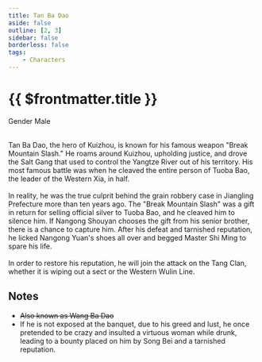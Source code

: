 ```yaml
---
title: Tan Ba Dao
aside: false
outline: [2, 3]
sidebar: false
borderless: false
tags:
    - Characters
---
```


# {{ $frontmatter.title }}

<ChTabs position="bottom">
	<ChTab title="Tan Ba Dao">
		<Ch src='/images/characters/special801/normal.webp' position='right'/>
		<ChName nameZh='譚霸刀' nameEn='Tan Ba Dao' position='right' />
		<ChTable>
			<ChTr>
				<ChTd isTitle=true>
					Gender
				</ChTd>
				<ChTd>
					Male
				</ChTd>
			</ChTr>
		</ChTable>
	</ChTab>
</ChTabs>
<br><br>

Tan Ba Dao, the hero of Kuizhou, is known for his famous weapon "Break Mountain Slash." He roams around Kuizhou, upholding justice, and drove the Salt Gang that used to control the Yangtze River out of his territory. His most famous battle was when he cleaved the entire person of Tuoba Bao, the leader of the Western Xia, in half.
<br><br>
In reality, he was the true culprit behind the grain robbery case in Jiangling Prefecture more than ten years ago. The "Break Mountain Slash" was a gift in return for selling official silver to Tuoba Bao, and he cleaved him to silence him. If Nangong Shouyan chooses the gift from his senior brother, there is a chance to capture him. After his defeat and tarnished reputation, he licked Nangong Yuan's shoes all over and begged Master Shi Ming to spare his life.
<br><br>
In order to restore his reputation, he will join the attack on the Tang Clan, whether it is wiping out a sect or the Western Wulin Line.

## Notes

-   ~~Also known as Wang Ba Dao~~
-   If he is not exposed at the banquet, due to his greed and lust, he once pretended to be crazy and insulted a virtuous woman while drunk, leading to a bounty placed on him by Song Bei and a tarnished reputation.